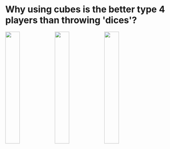 # Why using cubes is the better type 4 players than throwing 'dices'?
<div>
<img width="30%" src="https://github.com/scifiltr/QuantumGrid/blob/main/cubes/QuantumCube_ChessDocker_white.png"></img>
<img width="30%" src="https://github.com/scifiltr/QuantumGrid/blob/main/cubes/QuantumCube_Gothello_white.png"></img>
<img width="30%" src=https://github.com/scifiltr/QuantumGrid/blob/main/cubes/QuantumCube_Docks.png"></img>
</div>
